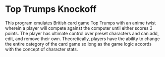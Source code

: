 # Top Trumps Knockoff

This program emulates British card game Top Trumps with an anime twist wherein a player will compete against the computer until either scores 3 points. The player has ultimate control over preset characters and can add, edit, and remove their own. Theoretically, players have the ability to change the entire category of the card game so long as the game logic accords with the concept of character stats.